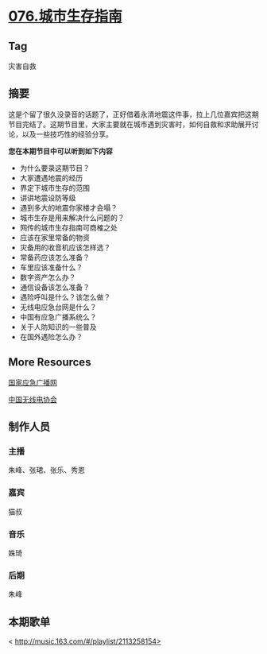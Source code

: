 # [076.城市生存指南](https://jinjinledao.org/?p=309)

## Tag

灾害自救

## 摘要

这是个留了很久没录音的话题了，正好借着永清地震这件事，拉上几位嘉宾把这期节目完结了。这期节目里，大家主要就在城市遇到灾害时，如何自救和求助展开讨论，以及一些技巧性的经验分享。

**您在本期节目中可以听到如下内容**

- 为什么要录这期节目？
- 大家遭遇地震的经历
- 界定下城市生存的范围
- 讲讲地震设防等级
- 遇到多大的地震你家楼才会塌？
- 城市生存是用来解决什么问题的？
- 网传的城市生存指南可商榷之处
- 应该在家里常备的物资
- 灾备用的收音机应该怎样选？
- 常备药应该怎么准备？
- 车里应该准备什么？
- 数字资产怎么办？
- 通信设备该怎么准备？
- 遇险呼叫是什么？该怎么做？
- 无线电应急台网是什么？
- 中国有应急广播系统么？
- 关于人防知识的一些普及
- 在国外遇险怎么办？

## More Resources

[国家应急广播网](http://www.cneb.gov.cn/)

[中国无线电协会](http://www.rachina.org.cn/index.htm)

## 制作人员

### 主播

朱峰、张珺、张乐、秀恩

### 嘉宾

猫叔

### 音乐

姝琦

### 后期

朱峰

## 本期歌单

 < http://music.163.com/#/playlist/2113258154>

